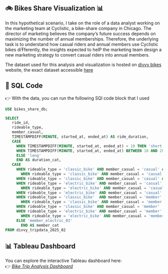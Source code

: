 ## 🚲 Bikes Share Visualization 📊
In this hypothetical scenario, I take on the role of a data analyst working on the marketing team at Cyclistic, a bike-share company in Chicago. The director of marketing believes the company’s future success depends on maximizing the number of annual memberships. Therefore, the underlying task is to understand how casual riders and annual members use Cyclistic bikes diŦferently, the insights expected to helP the marketing team design a new marketing strategy to convert casual riders into annual members. 

The dataset used for this analysis and visualization is hosted on [divvy bikes](https://divvy-tripdata.s3.amazonaws.com/index.html) website, the exact dataset accessible [here](https://divvy-tripdata.s3.amazonaws.com/202502-divvy-tripdata.zip)

## 📝 SQL Code
👉 With the data, you can run the following SQl code block that I used

```sql
USE bikes_share_db;

SELECT 
   ride_id,
   rideable_type,  
   member_casual,
   TIMESTAMPDIFF(MINUTE, started_at, ended_at) AS ride_duration,
   CASE
     WHEN TIMESTAMPDIFF(MINUTE, started_at, ended_at) < 10 THEN 'short'
     WHEN TIMESTAMPDIFF(MINUTE, started_at, ended_at) BETWEEN 10 AND 20 THEN 'medium'
     ELSE 'long'
     END AS duration_cat,
   CASE
     WHEN rideable_type = 'classic_bike' AND member_casual = 'casual' AND TIMESTAMPDIFF(MINUTE, started_at, ended_at) < 10 THEN 'casual_classic_01'
	   WHEN rideable_type = 'classic_bike' AND member_casual = 'casual' AND TIMESTAMPDIFF(MINUTE, started_at, ended_at) BETWEEN 10 AND 20 THEN 'casual_classic_02'
     WHEN rideable_type = 'classic_bike' AND member_casual = 'casual' AND TIMESTAMPDIFF(MINUTE, started_at, ended_at) > 20 THEN 'casual_classic_03'
     WHEN rideable_type = 'electric_bike' AND member_casual = 'casual' AND TIMESTAMPDIFF(MINUTE, started_at, ended_at) < 10 THEN 'casual_electric_01'
	   WHEN rideable_type = 'electric_bike' AND member_casual = 'casual' AND TIMESTAMPDIFF(MINUTE, started_at, ended_at) BETWEEN 10 AND 20 THEN 'casual_electric_02'
     WHEN rideable_type = 'electric_bike' AND member_casual = 'casual' AND TIMESTAMPDIFF(MINUTE, started_at, ended_at) > 20 THEN 'casual_electric_03'
     WHEN rideable_type = 'classic_bike'  AND member_casual = 'member' AND TIMESTAMPDIFF(MINUTE, started_at, ended_at) < 10 THEN 'member_classic_01'
	   WHEN rideable_type = 'classic_bike' AND member_casual = 'member'  AND TIMESTAMPDIFF(MINUTE, started_at, ended_at) BETWEEN 10 AND 20 THEN 'member_classic_02'
     WHEN rideable_type = 'classic_bike' AND member_casual = 'member'  AND TIMESTAMPDIFF(MINUTE, started_at, ended_at) > 20 THEN 'member_classic_03'
     WHEN rideable_type = 'electric_bike' AND member_casual = 'member' AND TIMESTAMPDIFF(MINUTE, started_at, ended_at) < 10 THEN 'member_electric_01'
	   WHEN rideable_type = 'electric_bike' AND member_casual = 'member' AND TIMESTAMPDIFF(MINUTE, started_at, ended_at) BETWEEN 10 AND 20 THEN 'member_electric_02'
     ELSE 'member_electric_03'
       END AS member_cat
FROM divvy_tripdata_2025_02
```

## 📊 Tableau Dashboard
You can explore the interactive Tableau dashboard here:  
👉 [*Bike Trip Analysis Dashboard*](https://public.tableau.com/authoring/BikesShare_17417945426040/Dashboard1#1)  

